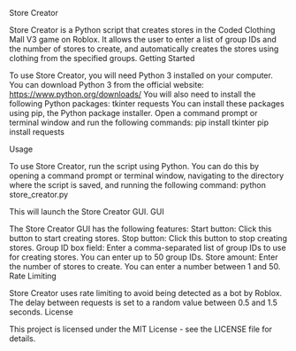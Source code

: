 Store Creator

Store Creator is a Python script that creates stores in the Coded Clothing Mall V3 game on Roblox. It allows the user to enter a list of group IDs and the number of stores to create, and automatically creates the stores using clothing from the specified groups.
Getting Started

To use Store Creator, you will need Python 3 installed on your computer. You can download Python 3 from the official website: https://www.python.org/downloads/
You will also need to install the following Python packages:
tkinter
requests
You can install these packages using pip, the Python package installer. Open a command prompt or terminal window and run the following commands:
pip install tkinter
pip install requests

Usage

To use Store Creator, run the script using Python. You can do this by opening a command prompt or terminal window, navigating to the directory where the script is saved, and running the following command:
python store_creator.py

This will launch the Store Creator GUI.
GUI

The Store Creator GUI has the following features:
Start button: Click this button to start creating stores.
Stop button: Click this button to stop creating stores.
Group ID box field: Enter a comma-separated list of group IDs to use for creating stores. You can enter up to 50 group IDs.
Store amount: Enter the number of stores to create. You can enter a number between 1 and 50.
Rate Limiting

Store Creator uses rate limiting to avoid being detected as a bot by Roblox. The delay between requests is set to a random value between 0.5 and 1.5 seconds.
License

This project is licensed under the MIT License - see the LICENSE file for details.
